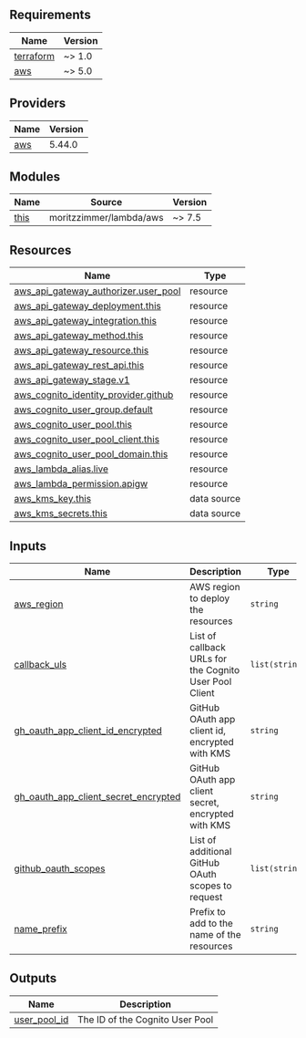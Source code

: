 <!-- BEGIN_TF_DOCS -->

## Requirements

| Name                                                                     | Version |
| ------------------------------------------------------------------------ | ------- |
| <a name="requirement_terraform"></a> [terraform](#requirement_terraform) | ~> 1.0  |
| <a name="requirement_aws"></a> [aws](#requirement_aws)                   | ~> 5.0  |

## Providers

| Name                                             | Version |
| ------------------------------------------------ | ------- |
| <a name="provider_aws"></a> [aws](#provider_aws) | 5.44.0  |

## Modules

| Name                                            | Source                  | Version |
| ----------------------------------------------- | ----------------------- | ------- |
| <a name="module_this"></a> [this](#module_this) | moritzzimmer/lambda/aws | ~> 7.5  |

## Resources

| Name                                                                                                                                          | Type        |
| --------------------------------------------------------------------------------------------------------------------------------------------- | ----------- |
| [aws_api_gateway_authorizer.user_pool](https://registry.terraform.io/providers/hashicorp/aws/latest/docs/resources/api_gateway_authorizer)    | resource    |
| [aws_api_gateway_deployment.this](https://registry.terraform.io/providers/hashicorp/aws/latest/docs/resources/api_gateway_deployment)         | resource    |
| [aws_api_gateway_integration.this](https://registry.terraform.io/providers/hashicorp/aws/latest/docs/resources/api_gateway_integration)       | resource    |
| [aws_api_gateway_method.this](https://registry.terraform.io/providers/hashicorp/aws/latest/docs/resources/api_gateway_method)                 | resource    |
| [aws_api_gateway_resource.this](https://registry.terraform.io/providers/hashicorp/aws/latest/docs/resources/api_gateway_resource)             | resource    |
| [aws_api_gateway_rest_api.this](https://registry.terraform.io/providers/hashicorp/aws/latest/docs/resources/api_gateway_rest_api)             | resource    |
| [aws_api_gateway_stage.v1](https://registry.terraform.io/providers/hashicorp/aws/latest/docs/resources/api_gateway_stage)                     | resource    |
| [aws_cognito_identity_provider.github](https://registry.terraform.io/providers/hashicorp/aws/latest/docs/resources/cognito_identity_provider) | resource    |
| [aws_cognito_user_group.default](https://registry.terraform.io/providers/hashicorp/aws/latest/docs/resources/cognito_user_group)              | resource    |
| [aws_cognito_user_pool.this](https://registry.terraform.io/providers/hashicorp/aws/latest/docs/resources/cognito_user_pool)                   | resource    |
| [aws_cognito_user_pool_client.this](https://registry.terraform.io/providers/hashicorp/aws/latest/docs/resources/cognito_user_pool_client)     | resource    |
| [aws_cognito_user_pool_domain.this](https://registry.terraform.io/providers/hashicorp/aws/latest/docs/resources/cognito_user_pool_domain)     | resource    |
| [aws_lambda_alias.live](https://registry.terraform.io/providers/hashicorp/aws/latest/docs/resources/lambda_alias)                             | resource    |
| [aws_lambda_permission.apigw](https://registry.terraform.io/providers/hashicorp/aws/latest/docs/resources/lambda_permission)                  | resource    |
| [aws_kms_key.this](https://registry.terraform.io/providers/hashicorp/aws/latest/docs/data-sources/kms_key)                                    | data source |
| [aws_kms_secrets.this](https://registry.terraform.io/providers/hashicorp/aws/latest/docs/data-sources/kms_secrets)                            | data source |

## Inputs

| Name                                                                                                                                          | Description                                            | Type           | Default      | Required |
| --------------------------------------------------------------------------------------------------------------------------------------------- | ------------------------------------------------------ | -------------- | ------------ | :------: |
| <a name="input_aws_region"></a> [aws_region](#input_aws_region)                                                                               | AWS region to deploy the resources                     | `string`       | n/a          |   yes    |
| <a name="input_callback_uls"></a> [callback_uls](#input_callback_uls)                                                                         | List of callback URLs for the Cognito User Pool Client | `list(string)` | `[]`         |    no    |
| <a name="input_gh_oauth_app_client_id_encrypted"></a> [gh_oauth_app_client_id_encrypted](#input_gh_oauth_app_client_id_encrypted)             | GitHub OAuth app client id, encrypted with KMS         | `string`       | n/a          |   yes    |
| <a name="input_gh_oauth_app_client_secret_encrypted"></a> [gh_oauth_app_client_secret_encrypted](#input_gh_oauth_app_client_secret_encrypted) | GitHub OAuth app client secret, encrypted with KMS     | `string`       | n/a          |   yes    |
| <a name="input_github_oauth_scopes"></a> [github_oauth_scopes](#input_github_oauth_scopes)                                                    | List of additional GitHub OAuth scopes to request      | `list(string)` | `[]`         |    no    |
| <a name="input_name_prefix"></a> [name_prefix](#input_name_prefix)                                                                            | Prefix to add to the name of the resources             | `string`       | `"gitgazer"` |    no    |

## Outputs

| Name                                                                    | Description                     |
| ----------------------------------------------------------------------- | ------------------------------- |
| <a name="output_user_pool_id"></a> [user_pool_id](#output_user_pool_id) | The ID of the Cognito User Pool |

<!-- END_TF_DOCS -->
